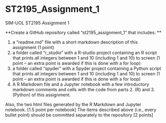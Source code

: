 # ST2195_Assignment_1
SIM-UOL ST2195 Assignment 1

**Create a GitHub repository called “st2195_assignment_1” that includes: **

1. a “readme.md” file with a short markdown description of this assignment (1 point)
2. a folder called “r_studio” with a R-studio project containing an R script that prints all integers between 1 and 10 (including 1 and 10) to screen (1 point – an extra point is awarded if this is done with a for loop)
3. a folder called “spyder” with a Spyder project containing a Python script that prints all integers between 1 and 10 (including 1 and 10) to screen (1 point – an
extra point is awarded if this is done with a for loop)
4. A R Markdown file and a Jupyter notebook with a few introductory markdown comments and cells with the code from parts 2. (R) and 3. (Python) of this assignment. 

Also, the two html files generated by the R Markdown and Jupyter notebook. [1.5 point per notebook] The items described above (i.e., every bullet point) should be committed separately to the repository [2 points]
